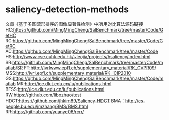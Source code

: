 # saliency-detection-methods
 文章《基于多图流形排序的图像显著性检测》中所用对比算法源码链接
HC:https://github.com/MingMingCheng/SalBenchmark/tree/master/Code/GetHC
RC:https://github.com/MingMingCheng/SalBenchmark/tree/master/Code/GetRC
AC:https://github.com/MingMingCheng/SalBenchmark/tree/master/Code
HS:http://www.cse.cuhk.edu.hk/~leojia/projects/hsaliency/index.html
SR:https://github.com/MingMingCheng/SalBenchmark/tree/master/Code/matlab/SR
FT:http://ivrlwww.epfl.ch/supplementary_material/RK_CVPR09/
MSS:http://ivrl.epfl.ch/supplementary_material/RK_ICIP2010
GS:https://github.com/MingMingCheng/SalBenchmark/tree/master/Code/matlab
MR:http://ice.dlut.edu.cn/lu/publications.html
BFSS:http://ice.dlut.edu.cn/lu/publications.html
RW:https://github.com/libozhao/test
HDCT:https://github.com/jhkim89/Saliency-HDCT
BMA：http://cs-people.bu.edu/jmzhang/BMS/BMS.html
RR:https://github.com/yuanyc06/rcrr/
